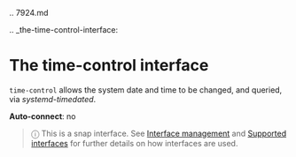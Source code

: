 .. 7924.md

.. _the-time-control-interface:

# The time-control interface

`time-control` allows the system date and time to be changed, and queried, via *systemd-timedated*.

**Auto-connect**: no

> ⓘ  This is a snap interface. See [Interface management](interface-management.md) and [Supported interfaces](supported-interfaces.md) for further details on how interfaces are used.